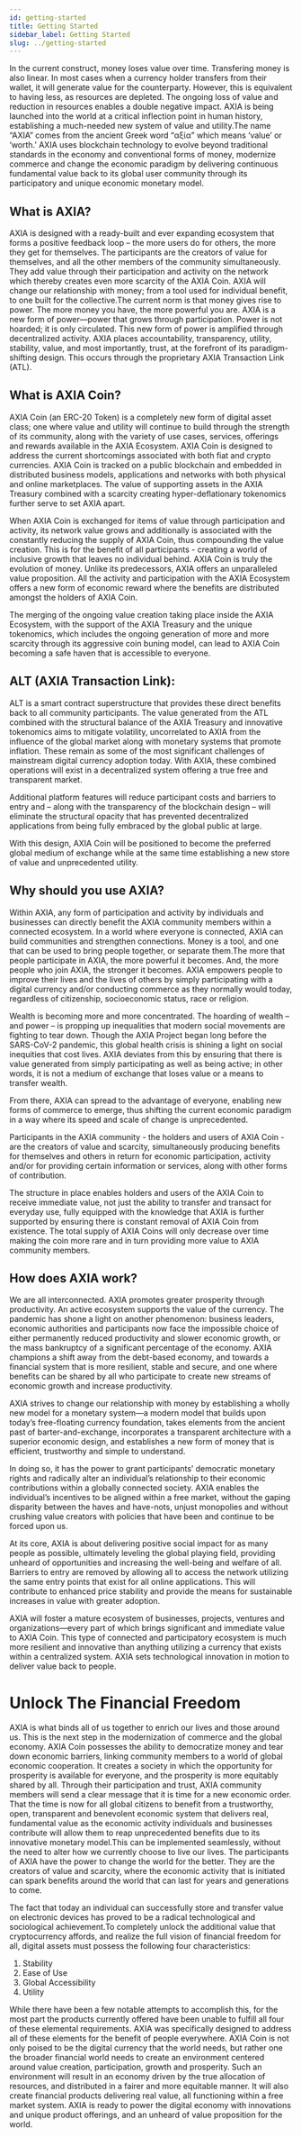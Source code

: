 ```yaml
---
id: getting-started
title: Getting Started
sidebar_label: Getting Started
slug: ../getting-started
---
```


In the current construct, money loses value over time. Transfering money is also linear. In most cases when a currency holder transfers from their wallet, it will generate value for the counterparty. However, this is equivalent to having less, as resources are depleted. The ongoing loss of value and reduction in resources enables a double negative impact. 
AXIA is being launched into the world at a critical inflection point in human history, establishing a much-needed new system of value and utility.The name “AXIA” comes from the ancient Greek word “αξία” which means ‘value’ or ‘worth.’ AXIA uses blockchain technology to evolve beyond traditional standards in the economy and conventional forms of money, modernize commerce and change the economic paradigm by delivering continuous fundamental value back to its global user community through its participatory and unique economic monetary model. 

## What is AXIA?
AXIA is designed with a ready-built and ever expanding ecosystem that forms a positive feedback loop – the more users do for others, the more they get for themselves. The participants are the creators of value for themselves, and all the other members of the community simultaneously. They add value through their participation and activity on the network which thereby creates even more scarcity of the AXIA Coin. AXIA will change our relationship with money; from a tool used for individual benefit, to one built for the collective.The current norm is that money gives rise to power. The more money you have, the more powerful you are. AXIA is a new form of power—power that grows through participation. Power is not hoarded; it is only circulated. This new form of power is amplified through decentralized activity. 
AXIA places accountability, transparency, utility, stability, value, and most importantly, trust, at the forefront of its paradigm-shifting design. 
This occurs through the proprietary AXIA Transaction Link (ATL). 

## What is AXIA Coin?
AXIA Coin (an ERC-20 Token) is a completely new form of digital asset class; one where value and utility will continue to build through the strength of its community, along with the variety of use cases, services, offerings and rewards available in the AXIA Ecosystem. AXIA Coin is designed to address the current shortcomings associated with both fiat and crypto currencies. AXIA Coin is tracked on a public blockchain and embedded in distributed business models, applications and networks with both physical and online marketplaces. The value of supporting assets in the AXIA Treasury combined with a scarcity creating hyper-deflationary tokenomics further serve to set AXIA apart.

When AXIA Coin is exchanged for items of value through participation and activity, its network value grows and additionally is associated with the constantly reducing the supply of AXIA Coin, thus compounding the value creation. This is for the benefit of all participants - creating a world of inclusive growth that leaves no individual behind. AXIA Coin is truly the evolution of money. Unlike its predecessors, AXIA offers an unparalleled value proposition. All the activity and participation with the AXIA Ecosystem offers a new form of economic reward where the benefits are distributed amongst the holders of AXIA Coin.

The merging of the ongoing value creation taking place inside the AXIA Ecosystem, with the support of the AXIA Treasury and the unique tokenomics, which includes the ongoing generation of more and more scarcity through its aggressive coin buning model, can lead to AXIA Coin becoming a safe haven that is accessible to everyone.



## ALT (AXIA Transaction Link):
ALT is a smart contract superstructure that provides these direct benefits back to all community participants. The value generated from the ATL combined with the structural balance of the AXIA Treasury and innovative tokenomics aims to mitigate volatility, uncorrelated to AXIA from the influence of the global market along with monetary systems that promote inflation. These remain as some of the most significant challenges of mainstream digital currency adoption today. 
With AXIA, these combined operations will exist in a decentralized system offering a true free and transparent market.

Additional platform features will reduce participant costs and barriers to entry and – along with the transparency of the blockchain design – will eliminate the structural opacity that has prevented decentralized applications from being fully embraced by the global public at large. 

With this design, AXIA Coin will be positioned to become the preferred global medium of exchange while at the same time establishing a new store of value and unprecedented utility.

## Why should you use AXIA?
Within AXIA, any form of participation and activity by individuals and businesses can directly benefit the AXIA community members within a connected ecosystem. In a world where everyone is connected, AXIA can build communities and strengthen connections. Money is a tool, and one that can be used to bring people together, or separate them.The more that people participate in AXIA, the more powerful it becomes. And, the more people who join AXIA, the stronger it becomes. AXIA empowers people to improve their lives and the lives of others by simply participating with a digital currency and/or conducting commerce as they normally would today, regardless of citizenship, socioeconomic status, race or religion.

Wealth is becoming more and more concentrated. The hoarding of wealth – and power – is propping up inequalities that modern social movements are fighting to tear down. Though the AXIA Project began long before the SARS-CoV-2 pandemic, this global health crisis is shining a light on social inequities that cost lives. AXIA deviates from this by ensuring that there is value generated from simply participating as well as  being active; in other words, it is not a medium of exchange that loses value or a means to transfer wealth.

From there, AXIA can spread to the advantage of everyone, enabling new forms of commerce to emerge, thus shifting the current economic paradigm in a way where its speed and scale of change is unprecedented. 

Participants in the AXIA community - the holders and users of AXIA Coin - are the creators of value and scarcity, simultaneously producing benefits for themselves and others in return for economic participation, activity and/or for providing certain information or services, along with other forms of contribution. 

The structure in place enables holders and users of the AXIA Coin to receive immediate value, not just the ability to transfer and transact for everyday use, fully equipped with the knowledge that AXIA is further supported by ensuring there is constant removal of AXIA Coin from existence. The total supply of AXIA Coins will only decrease over time making the coin more rare and in turn providing more value to AXIA community members. 

## How does AXIA work?
We are all interconnected. AXIA promotes greater prosperity through productivity. An active ecosystem supports the value of the currency.
The pandemic has shone a light on another phenomenon: business leaders, economic authorities and participants now face the impossible choice of either permanently reduced productivity and slower economic growth, or the mass bankruptcy of a significant percentage of the economy. AXIA champions a shift away from the debt-based economy, and towards a financial system that is more resilient, stable and secure, and one where benefits can be shared by all who participate to create new streams of economic growth and increase productivity. 

AXIA strives to change our relationship with money by establishing a wholly new model for a monetary system—a modern model that builds upon today’s free-floating currency foundation, takes elements from the ancient past of barter-and-exchange, incorporates a transparent architecture with a superior economic design, and establishes a new form of money that is efficient, trustworthy and simple to understand. 

In doing so, it has the power to grant participants’ democratic monetary rights and radically alter an individual’s relationship to their economic contributions within a globally connected society. AXIA enables the individual’s incentives to be aligned within a free market, without the gaping disparity between the haves and have-nots, unjust monopolies and without crushing value creators with policies that have been and continue to be forced upon us.
 
At its core, AXIA is about delivering positive social impact for as many people as possible, ultimately leveling the global playing field, providing unheard of opportunities and increasing the well-being and welfare of all. 
Barriers to entry are removed by allowing all to access the network utilizing the same entry points that exist for all online applications. This will contribute to enhanced price stability and provide the means for sustainable increases in value with greater adoption.

AXIA will foster a mature ecosystem of businesses, projects, ventures and organizations—every part of which brings significant and immediate value to AXIA Coin. This type of connected and participatory ecosystem is much more resilient and innovative than anything utilizing a currency that exists within a centralized system. AXIA sets technological innovation in motion to deliver value back to people. 



# Unlock The Financial Freedom
AXIA is what binds all of us together to enrich our lives and those around us. This is the next step in the modernization of commerce and the global economy. AXIA Coin possesses the ability to democratize money and tear down economic barriers, linking community members to a world of global economic cooperation. It creates a society in which the opportunity for prosperity is available for everyone, and the prosperity is more equitably shared by all. Through their participation and trust, AXIA community members will send a clear message that it is time for a new economic order. That the time is now for all global citizens to benefit from a trustworthy, open, transparent and benevolent economic system that delivers real, fundamental value as the economic activity individuals and businesses contribute will allow them to reap unprecedented benefits due to its innovative monetary model.This can be implemented seamlessly, without the need to alter how we currently choose to live our lives. The participants of AXIA have the power to change the world for the better. They are the creators of value and scarcity, where the economic activity that is initiated can spark benefits around the world that can last for years and generations to come. 

The fact that today an individual can successfully store and transfer value on electronic devices has proved to be a radical technological and sociological achievement.To completely unlock the additional value that cryptocurrency affords, and realize the full vision of financial freedom for all, digital assets must possess the following four characteristics: 

1.  Stability 
2.  Ease of Use
3.  Global Accessibility 
4.  Utility 

While there have been a few notable attempts to accomplish this, for the most part the products currently offered have been unable to fulfill all four of these elemental requirements. AXIA was specifically designed to address all of these elements for the benefit of people everywhere. AXIA Coin is not only poised to be the digital currency that the world needs, but rather one the broader financial world needs to create an environment centered around value creation, participation, growth and prosperity. Such an environment will result in an economy driven by the true allocation of resources, and distributed in a fairer and more equitable manner. It will also create financial products delivering real value, all functioning within a free market system. AXIA is ready to power the digital economy with innovations and unique product offerings, and an unheard of value proposition for the world.